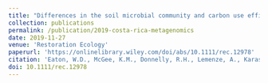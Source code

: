 ```yaml
---
title: "Differences in the soil microbial community and carbon use efficiency following development of Vochysia guatemalensis tree plantations in unproductive pastures in Costa Rica"
collection: publications
permalink: /publication/2019-costa-rica-metagenomics
date: 2019-11-27
venue: 'Restoration Ecology'
paperurl: 'https://onlinelibrary.wiley.com/doi/abs/10.1111/rec.12978'
citation: 'Eaton, W.D., McGee, K.M., Donnelly, R.H., Lemenze, A., Karas, O., & Hajibabaei, M. (2019). Differences in the soil microbial community and carbon‐use efficiency following development of Vochysia guatemalensis tree plantations in unproductive pastures in Costa Rica.'
doi: 10.1111/rec.12978
---
```

